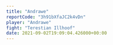 ```yaml
---
title: "Andrawe"
reportCode: "3h91bXfaJC2k4vDn"
player: "Andrawe"
fight: "Terestian Illhoof"
date: 2021-09-02T19:09:04.426000+00:00
---
```

